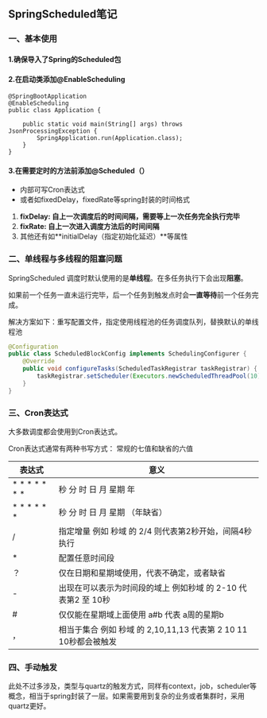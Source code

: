 ## SpringScheduled笔记

### 一、基本使用

#### 1.确保导入了Spring的Scheduled包

#### 2.在启动类添加@EnableScheduling

```
@SpringBootApplication
@EnableScheduling
public class Application {

    public static void main(String[] args) throws JsonProcessingException {
        SpringApplication.run(Application.class);
    }
}
```

#### 3.在需要定时的方法前添加@Scheduled（）

- 内部可写Cron表达式
- 或者如fixedDelay，fixedRate等spring封装的时间格式

1.    **fixDelay:  自上一次调度后的时间间隔，需要等上一次任务完全执行完毕**
2.    **fixRate:  自上一次进入调度方法后的时间间隔**
3.    其他还有如**initialDelay（指定初始化延迟）**等属性

### 二、单线程与多线程的阻塞问题

SpringScheduled 调度时默认使用的是**单线程**。在多任务执行下会出现**阻塞**。

如果前一个任务一直未运行完毕，后一个任务到触发点时会**一直等待**前一个任务完成。

解决方案如下：重写配置文件，指定使用线程池的任务调度队列，替换默认的单线程池

```java
@Configuration
public class ScheduledBlockConfig implements SchedulingConfigurer {
    @Override
    public void configureTasks(ScheduledTaskRegistrar taskRegistrar) {
        taskRegistrar.setScheduler(Executors.newScheduledThreadPool(10));
    }
}
```

### 三、Cron表达式

大多数调度都会使用到Cron表达式。

Cron表达式通常有两种书写方式： 常规的七值和缺省的六值

| 表达式        | 意义                                                         |
| ------------- | ------------------------------------------------------------ |
| * * * * * * * | 秒 分 时 日 月 星期 年                                       |
| * * * * * *   | 秒 分 时 日 月 星期 （年缺省）                               |
| /             | 指定增量    例如 秒域 的   2/4  则代表第2秒开始，间隔4秒执行 |
| *             | 配置任意时间段                                               |
| ？            | 仅在日期和星期域使用，代表不确定，或者缺省                   |
| -             | 出现在可以表示为时间段的域上 例如秒域 的 2-10 代表第2 至 10秒 |
| #             | 仅仅能在星期域上面使用    a#b 代表   a周的星期b              |
| ，            | 相当于集合  例如 秒域 的    2,10,11,13 代表第 2 10 11 10秒都会被触发 |

### 四、手动触发

此处不过多涉及，类型与quartz的触发方式，同样有context，job，scheduler等概念，相当于spring封装了一层。如果需要用到复杂的业务或者集群时，采用quartz更好。